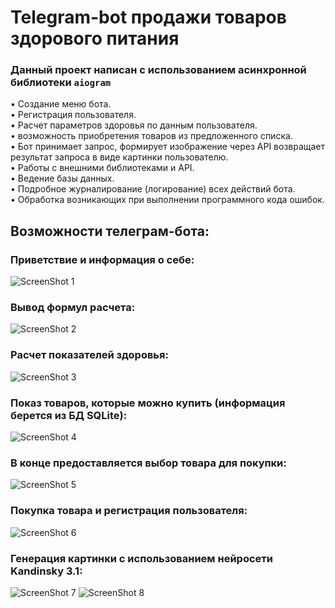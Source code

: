 # Telegram-bot продажи товаров здорового питания

### Данный проект написан с использованием асинхронной библиотеки **`aiogram`**  

• Создание меню бота.  
• Регистрация пользователя.  
• Расчет параметров здоровья по данным пользователя.  
• возможность приобретения товаров из предложенного списка.   
• Бот принимает запрос, формирует изображение через API возвращает результат запроса в виде картинки пользователю.  
• Работы с внешними библиотеками и API.  
• Ведение базы данных.  
• Подробное журналирование (логирование) всех действий бота.  
• Обработка возникающих при выполнении программного кода ошибок. 

## Возможности телеграм-бота:
### Приветствие и информация о себе:
![ScreenShot 1](https://github.com/Topotun77/tg-bot/blob/master/ScreenShots/001.JPG?raw=true)
### Вывод формул расчета:
![ScreenShot 2](https://github.com/Topotun77/tg-bot/blob/master/ScreenShots/002.JPG?raw=true)
### Расчет показателей здоровья:
![ScreenShot 3](https://github.com/Topotun77/tg-bot/blob/master/ScreenShots/003.JPG?raw=true)
### Показ товаров, которые можно купить (информация берется из БД SQLite):
![ScreenShot 4](https://github.com/Topotun77/tg-bot/blob/master/ScreenShots/004.JPG?raw=true)
### В конце предоставляется выбор товара для покупки:
![ScreenShot 5](https://github.com/Topotun77/tg-bot/blob/master/ScreenShots/005.JPG?raw=true)
### Покупка товара и регистрация пользователя:
![ScreenShot 6](https://github.com/Topotun77/tg-bot/blob/master/ScreenShots/006.JPG?raw=true)
### Генерация картинки с использованием нейросети Kandinsky 3.1:
![ScreenShot 7](https://github.com/Topotun77/tg-bot/blob/master/ScreenShots/007.JPG?raw=true)
![ScreenShot 8](https://github.com/Topotun77/tg-bot/blob/master/ScreenShots/008.JPG?raw=true)